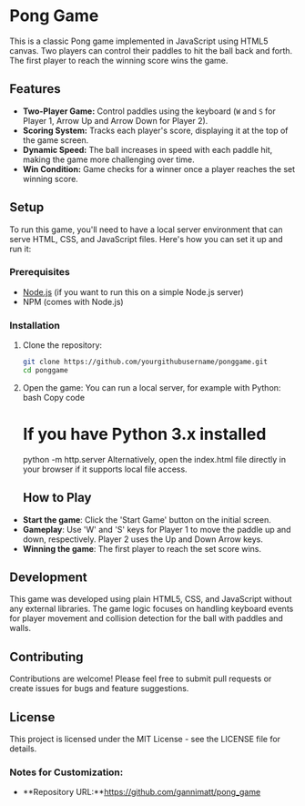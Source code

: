 # Pong Game

This is a classic Pong game implemented in JavaScript using HTML5 canvas. Two players can control their paddles to hit the ball back and forth. The first player to reach the winning score wins the game.

## Features

- **Two-Player Game:** Control paddles using the keyboard (`W` and `S` for Player 1, Arrow Up and Arrow Down for Player 2).
- **Scoring System:** Tracks each player's score, displaying it at the top of the game screen.
- **Dynamic Speed:** The ball increases in speed with each paddle hit, making the game more challenging over time.
- **Win Condition:** Game checks for a winner once a player reaches the set winning score.

## Setup

To run this game, you'll need to have a local server environment that can serve HTML, CSS, and JavaScript files. Here's how you can set it up and run it:

### Prerequisites

- [Node.js](https://nodejs.org/en/) (if you want to run this on a simple Node.js server)
- NPM (comes with Node.js)

### Installation

1. Clone the repository:
   ```bash
   git clone https://github.com/yourgithubusername/ponggame.git
   cd ponggame
2. Open the game:
   You can run a local server, for example with Python:
   bash
   Copy code
   # If you have Python 3.x installed
    python -m http.server
   Alternatively, open the index.html file directly in your browser if it supports local file access.

   ## How to Play

- **Start the game**: Click the 'Start Game' button on the initial screen.
- **Gameplay**: Use 'W' and 'S' keys for Player 1 to move the paddle up and down, respectively. Player 2 uses the Up and Down Arrow keys.
- **Winning the game**: The first player to reach the set score wins.

## Development

This game was developed using plain HTML5, CSS, and JavaScript without any external libraries. The game logic focuses on handling keyboard events for player movement and collision detection for the ball with paddles and walls.

## Contributing

Contributions are welcome! Please feel free to submit pull requests or create issues for bugs and feature suggestions.

## License

This project is licensed under the MIT License - see the LICENSE file for details.


### Notes for Customization:

- **Repository URL:**https://github.com/gannimatt/pong_game
